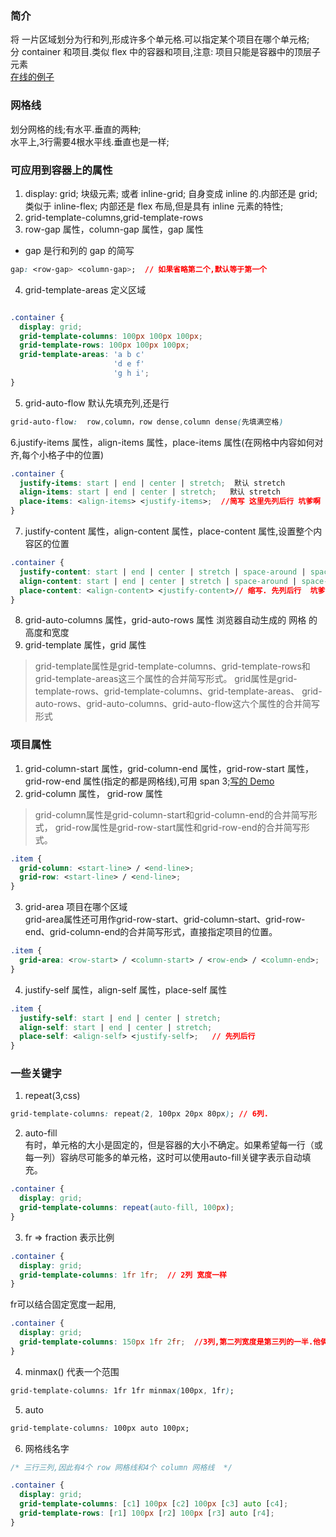 ### 简介
将 一片区域划分为行和列,形成许多个单元格.可以指定某个项目在哪个单元格;  
分 container 和项目.类似 flex 中的容器和项目,注意: 项目只能是容器中的顶层子元素  
[在线的例子](https://jsbin.com/pupoduc/1/edit?html,css,output)
### 网格线  
划分网格的线;有水平.垂直的两种;  
水平上,3行需要4根水平线.垂直也是一样;  
### 可应用到容器上的属性  
1. display: grid; 块级元素;  或者 inline-grid;  自身变成 inline 的.内部还是 grid; 类似于 inline-flex; 内部还是 flex 布局,但是具有 inline 元素的特性;  
2. grid-template-columns,grid-template-rows
3. row-gap 属性，column-gap 属性，gap 属性  
 - gap 是行和列的 gap 的简写  
 ```css
 gap: <row-gap> <column-gap>;  // 如果省略第二个,默认等于第一个
 ```
4. grid-template-areas 定义区域  
```css

.container {
  display: grid;
  grid-template-columns: 100px 100px 100px;
  grid-template-rows: 100px 100px 100px;
  grid-template-areas: 'a b c'
                       'd e f'
                       'g h i';
}
```
5. grid-auto-flow  默认先填充列,还是行  
```css
grid-auto-flow:  row,column，row dense,column dense(先填满空格)
```
6.justify-items 属性，align-items 属性，place-items 属性(在网格中内容如何对齐,每个小格子中的位置)
```css
.container {
  justify-items: start | end | center | stretch;  默认 stretch
  align-items: start | end | center | stretch;   默认 stretch
  place-items: <align-items> <justify-items>;  //简写 这里先列后行 坑爹啊
}
```
7. justify-content 属性，align-content 属性，place-content 属性,设置整个内容区的位置  
```css
.container {
  justify-content: start | end | center | stretch | space-around | space-between | space-evenly;  默认 start
  align-content: start | end | center | stretch | space-around | space-between | space-evenly;  默认 start
  place-content: <align-content> <justify-content>// 缩写. 先列后行  坑爹啊
}
```
8. grid-auto-columns 属性，grid-auto-rows 属性  浏览器自动生成的 网格 的高度和宽度  
9. grid-template 属性，grid 属性  
> grid-template属性是grid-template-columns、grid-template-rows和grid-template-areas这三个属性的合并简写形式。
> grid属性是grid-template-rows、grid-template-columns、grid-template-areas、 grid-auto-rows、grid-auto-columns、grid-auto-flow这六个属性的合并简写形式

### 项目属性  
1. grid-column-start 属性，grid-column-end 属性，grid-row-start 属性，grid-row-end 属性(指定的都是网格线),可用 span 3;[写的 Demo](https://jsbin.com/pihipubohi/edit?css,output)
2. grid-column 属性， grid-row 属性  
> grid-column属性是grid-column-start和grid-column-end的合并简写形式，
> grid-row属性是grid-row-start属性和grid-row-end的合并简写形式。  
```css
.item {
  grid-column: <start-line> / <end-line>;
  grid-row: <start-line> / <end-line>;
}
```
3. grid-area  项目在哪个区域   
grid-area属性还可用作grid-row-start、grid-column-start、grid-row-end、grid-column-end的合并简写形式，直接指定项目的位置。
```css
.item {
  grid-area: <row-start> / <column-start> / <row-end> / <column-end>;
}
```
4. justify-self 属性，align-self 属性，place-self 属性
```css
.item {
  justify-self: start | end | center | stretch;
  align-self: start | end | center | stretch;
  place-self: <align-self> <justify-self>;   // 先列后行 
}
```


### 一些关键字
1. repeat(3,css)  
```css
grid-template-columns: repeat(2, 100px 20px 80px); // 6列.
```
2. auto-fill  
有时，单元格的大小是固定的，但是容器的大小不确定。如果希望每一行（或每一列）容纳尽可能多的单元格，这时可以使用auto-fill关键字表示自动填充。  
```css
.container {
  display: grid;
  grid-template-columns: repeat(auto-fill, 100px);
}
```
3. fr => fraction 表示比例  
```css
.container {
  display: grid;
  grid-template-columns: 1fr 1fr;  // 2列 宽度一样
}
```
fr可以结合固定宽度一起用,
```css
.container {
  display: grid;
  grid-template-columns: 150px 1fr 2fr;  //3列,第二列宽度是第三列的一半.他俩宽度和150没关系
}
```
4. minmax()  代表一个范围  
```css
grid-template-columns: 1fr 1fr minmax(100px, 1fr);  
```
5.  auto
```css
grid-template-columns: 100px auto 100px;
```
6. 网格线名字  
```css
/* 三行三列,因此有4个 row 网格线和4个 column 网格线  */

.container {
  display: grid;
  grid-template-columns: [c1] 100px [c2] 100px [c3] auto [c4];
  grid-template-rows: [r1] 100px [r2] 100px [r3] auto [r4];
}
```



